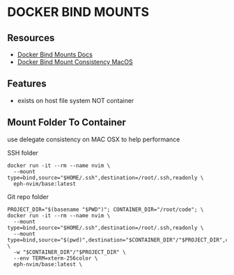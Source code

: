 # DOCKER BIND MOUNTS

## Resources

- [Docker Bind Mounts Docs](https://docs.docker.com/storage/bind-mounts/)
- [Docker Bind Mount Consistency MacOS](https://docs.docker.com/storage/bind-mounts/#configure-mount-consistency-for-macos)

## Features

- exists on host file system NOT container

## Mount Folder To Container

use delegate consistency on MAC OSX to help performance

SSH folder

```console
docker run -it --rm --name nvim \
  --mount type=bind,source="$HOME/.ssh",destination=/root/.ssh,readonly \
  eph-nvim/base:latest
```

Git repo folder

```
PROJECT_DIR="$(basename "$PWD")"; CONTAINER_DIR="/root/code"; \
docker run -it --rm --name nvim \
  --mount type=bind,source="$HOME/.ssh",destination=/root/.ssh,readonly \
  --mount type=bind,source="$(pwd)",destination="$CONTAINER_DIR"/"$PROJECT_DIR",consistency=delegated \
  -w "$CONTAINER_DIR"/"$PROJECT_DIR" \
  --env TERM=xterm-256color \
  eph-nvim/base:latest \
```
